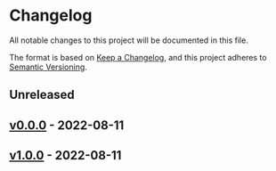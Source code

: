 # Changelog

All notable changes to this project will be documented in this file.

The format is based on [Keep a Changelog](https://keepachangelog.com/en/1.0.0/),
and this project adheres to [Semantic Versioning](https://semver.org/spec/v2.0.0.html).

## Unreleased

## [v0.0.0](https://github.com/deldelmax/allennlp-light/releases/tag/v0.0.0) - 2022-08-11
## [v1.0.0](https://github.com/deldelmax/allennlp-light/releases/tag/v1.0.0) - 2022-08-11
